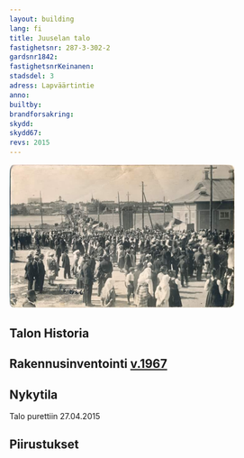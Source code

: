 ```yaml
---
layout: building
lang: fi
title: Juuselan talo
fastighetsnr: 287-3-302-2
gardsnr1842:
fastighetsnrKeinanen:
stadsdel: 3
adress: Lapväärtintie
anno:
builtby:
brandforsakring:
skydd:
skydd67:
revs: 2015
---
```

<img src="46933659_10218871423879979_1409085478832963584_n.jpg" width="400px">

## Talon Historia


## Rakennusinventointi <a href="/sources/keinanen_karki.pdf">v.1967</a>


## Nykytila
Talo purettiin 27.04.2015

## Piirustukset
